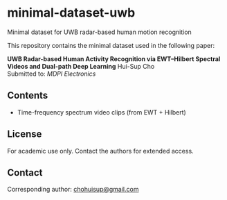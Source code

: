 # minimal-dataset-uwb
Minimal dataset for UWB radar-based human motion recognition

This repository contains the minimal dataset used in the following paper:

**UWB Radar-based Human Activity Recognition via EWT–Hilbert Spectral Videos and Dual-path Deep Learning**
Hui-Sup Cho  
Submitted to: *MDPI Electronics*

## Contents
- Time-frequency spectrum video clips (from EWT + Hilbert)

## License
For academic use only. Contact the authors for extended access.

## Contact
Corresponding author: chohuisup@gmail.com
